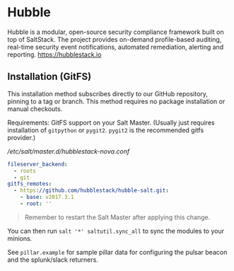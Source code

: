 # Hubble

Hubble is a modular, open-source security compliance framework built on top of
SaltStack. The project provides on-demand profile-based auditing, real-time
security event notifications, automated remediation, alerting and reporting.
https://hubblestack.io

## Installation (GitFS)

This installation method subscribes directly to our GitHub repository, pinning
to a tag or branch. This method requires no package installation or manual
checkouts.

Requirements: GitFS support on your Salt Master. (Usually just requires
installation of `gitpython` or `pygit2`. `pygit2` is the recommended gitfs
provider.)

*/etc/salt/master.d/hubblestack-nova.conf*

```yaml
fileserver_backend:
  - roots
  - git
gitfs_remotes:
  - https://github.com/hubblestack/hubble-salt.git:
    - base: v2017.3.1
    - root: ''
```

> Remember to restart the Salt Master after applying this change.

You can then run `salt '*' saltutil.sync_all` to sync the modules to your
minions.

See `pillar.example` for sample pillar data for configuring the pulsar beacon
and the splunk/slack returners.
